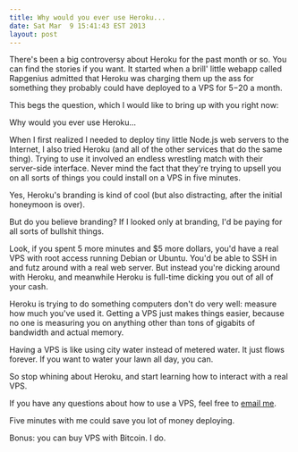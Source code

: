 ```yaml
---
title: Why would you ever use Heroku...
date: Sat Mar  9 15:41:43 EST 2013
layout: post
---
```


There's been a big controversy about Heroku for the past month or so. You can find the stories if you want. It started when a brill' little webapp called Rapgenius admitted that Heroku was charging them up the ass for something they probably could have deployed to a VPS for $5-$20 a month.

This begs the question, which I would like to bring up with you right now:

Why would you ever use Heroku...

When I first realized I needed to deploy tiny little Node.js web servers to the Internet, I also tried Heroku (and all of the other services that do the same thing). Trying to use it involved an endless wrestling match with their server-side interface. Never mind the fact that they're trying to upsell you on all sorts of things you could install on a VPS in five minutes.

Yes, Heroku's branding is kind of cool (but also distracting, after the initial honeymoon is over). 

But do you believe branding? If I looked only at branding, I'd be paying for all sorts of bullshit things.

Look, if you spent 5 more minutes and $5 more dollars, you'd have a real VPS with root access running Debian or Ubuntu. You'd be able to SSH in and futz around with a real web server. But instead you're dicking around with Heroku, and meanwhile Heroku is full-time dicking you out of all of your cash.

Heroku is trying to do something computers don't do very well: measure how much you've used it. Getting a VPS just makes things easier, because no one is measuring you on anything other than tons of gigabits of bandwidth and actual memory. 

Having a VPS is like using city water instead of metered water. It just flows forever. If you want to water your lawn all day, you can.

So stop whining about Heroku, and start learning how to interact with a real VPS.

If you have any questions about how to use a VPS, feel free to [email me](mailto:ev@evbogue.com). 

Five minutes with me could save you lot of money deploying.

Bonus: you can buy VPS with Bitcoin. I do.
